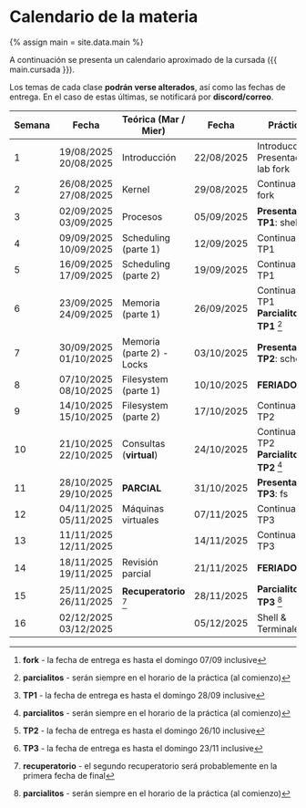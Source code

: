 # Calendario de la materia

{% assign main = site.data.main %}

A continuación se presenta un calendario aproximado de la cursada
({{ main.cursada }}).

Los temas de cada clase **podrán verse alterados**, así como las fechas de entrega.
En el caso de estas últimas, se notificará por **discord/correo**.

| Semana | Fecha                  | Teórica (Mar / Mier)         | Fecha      | Práctica                                       | Entregas                           |
|--------|------------------------|------------------------------|------------|------------------------------------------------|------------------------------------|
| 1      | 19/08/2025  20/08/2025 | Introducción                 | 22/08/2025 | Introducción, Presentación lab fork            |                                    |
| 2      | 26/08/2025  27/08/2025 | Kernel                       | 29/08/2025 | Continuar lab fork                             |                                    |
| 3      | 02/09/2025  03/09/2025 | Procesos                     | 05/09/2025 | **Presentación TP1**: shell                    | Entrega **fork** [^fork]           |
| 4      | 09/09/2025  10/09/2025 | Scheduling (parte 1)         | 12/09/2025 | Continuar TP1                                  |                                    |
| 5      | 16/09/2025  17/09/2025 | Scheduling (parte 2)         | 19/09/2025 | Continuar TP1                                  |                                    |
| 6      | 23/09/2025  24/09/2025 | Memoria (parte 1)            | 26/09/2025 | Continuar TP1 **Parcialito TP1** [^parcialito] | Entrega **TP1** [^shell]           |
| 7      | 30/09/2025  01/10/2025 | Memoria (parte 2) - Locks    | 03/10/2025 | **Presentación TP2**: sched                    |                                    |
| 8      | 07/10/2025  08/10/2025 | Filesystem (parte 1)         | 10/10/2025 | **FERIADO**                                    |                                    |
| 9      | 14/10/2025  15/10/2025 | Filesystem (parte 2)         | 17/10/2025 | Continuar TP2                                  |                                    |
| 10     | 21/10/2025  22/10/2025 | Consultas (**virtual**)      | 24/10/2025 | Continuar TP2 **Parcialito TP2** [^parcialito] | Entrega **TP2** [^sched]           |
| 11     | 28/10/2025  29/10/2025 | **PARCIAL**                  | 31/10/2025 | **Presentación TP3**: fs                       |                                    |
| 12     | 04/11/2025  05/11/2025 | Máquinas virtuales           | 07/11/2025 | Continuar TP3                                  |                                    |
| 13     | 11/11/2025  12/11/2025 |                              | 14/11/2025 | Continuar TP3                                  |                                    |
| 14     | 18/11/2025  19/11/2025 | Revisión parcial             | 21/11/2025 | **FERIADO**                                    | Entrega **TP3** [^fs]              |
| 15     | 25/11/2025  26/11/2025 | **Recuperatorio** [^recu]    | 28/11/2025 | **Parcialito TP3** [^parcialito]               |                                    |
| 16     | 02/12/2025  03/12/2025 |                              | 05/12/2025 | Shell & Terminales                             |                                    |


[^fork]: **fork** - la fecha de entrega es hasta el domingo 07/09 inclusive
[^shell]: **TP1** - la fecha de entrega es hasta el domingo 28/09 inclusive
[^sched]: **TP2** - la fecha de entrega es hasta el domingo 26/10 inclusive
[^fs]: **TP3** - la fecha de entrega es hasta el domingo 23/11 inclusive
[^parcialito]: **parcialitos** - serán siempre en el horario de la práctica (al comienzo)
[^recu]: **recuperatorio** - el segundo recuperatorio será probablemente en la primera fecha de final

